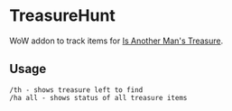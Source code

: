 # TreasureHunt

WoW addon to track items for <a href="http://www.wowhead.com/achievement=7284">Is Another Man's Treasure</a>.

## Usage

    /th - shows treasure left to find
    /ha all - shows status of all treasure items